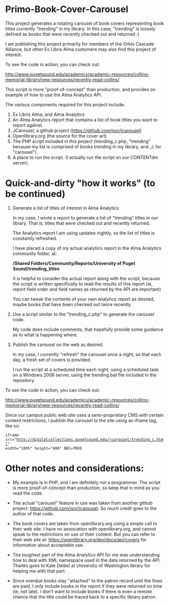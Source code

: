 Primo-Book-Cover-Carousel
=========================

This project generates a rotating carousel of book covers representing book titles currently "trending" in my library. In this case, "trending" is loosely defined as books that were recently checked out and returned :)

I am publishing this project primarily for members of the Orbis Cascade Alliance, but other Ex Libris Alma customers may also find this project of interest.

To see the code in action, you can check out:

http://www.pugetsound.edu/academics/academic-resources/collins-memorial-library/new-resources/recently-read-collins/

This script is more "proof-of-concept" than production, and provides an example of how to use the Alma Analytics API.

The various components required for this project include:

1. Ex Libris Alma, and Alma Analytics
2. An Alma Analytics report that contains a list of book titles you want to report against.
3. JCarousel, a github project (https://github.com/jsor/jcarousel)
4. Openlibrary.org (the source for the cover art)
5. The PHP script included in this project (trending_c.php, "trending" because my list is comprised of books trending in my library, and _c for "carousel").
6. A place to run the script. (I actually run the script on our CONTENTdm server).


Quick-and-dirty "how it works" (to be continued)
==============================

1. Generate a list of titles of interest in Alma Analytics

	In my case, I wrote a report to generate a list of "trending" titles in our library. That is, titles that were checked out and recently returned.
	
	The Analytics report I am using updates nightly, so the list of titles is constantly refreshed.
	
	I have placed a copy of my actual analytics report in the Alma Analytics community folder, at:
	
	<b>/Shared Folders/Community/Reports/University of Puget Sound/trending_titles</b>
	
	It is helpful to consider the actual report along with the script, because the script is written specifically to read the results of this report (ie, report field order and field names as returned by the API are important)
	
	You can tweak the contents of your own analytics report as desired, maybe books that have been checked out twice recently. 

2. Use a script similar to the "trending_c.php" to generate the carousel code.

	My code does include comments, that hopefully provide some guidance as to what is happening where.

3. Publish the carousel on the web as desired.

	In my case, I currently "refresh" the carousel once a night, so that each day, a fresh set of covers is provided.
	
	I run the script at a scheduled time each night, using a scheduled task on a Windows 2008 server, using the trending.bat file included in the repository.

To see the code in action, you can check out:

http://www.pugetsound.edu/academics/academic-resources/collins-memorial-library/new-resources/recently-read-collins/

Since our campus public web site uses a semi-proprietary CMS with certain content restrictions, I publish the carousel to the site using an iframe tag, like so:

<code>iframe src="http://digitalcollections.pugetsound.edu/jcarousel/trending_c.html" width="100%" height="400" NDC=TRUE</code>


Other notes and considerations:
==============================

- My example is in PHP, and I am definitely not a programmer. The script is more proof-of-concept than production, so keep that in mind as you read the code.

- The actual "carousel" feature in use was taken from another github project: https://github.com/jsor/jcarousel. So much credit goes to the author of that code.

- The book covers are taken from openlibrary.org using a simple call to their web site. I have no association with openlibrary.org, and  cannot speak to the restrictions on use of their content. But you can refer to their web site at: https://openlibrary.org/dev/docs/api/covers for information about acceptable use.

- The toughest part of the Alma Analytics API for me was understanding how to deal with XML namespace used in the data returned by the API. Thanks goes to Kate Deibel at University of Washington library for helping me with that part.

- Since overdue books stay "attached" to the patron record until the fines are paid, I only include books in the report if they were returned on time (ie, not late). I don't want to include books if there is even a remote chance that the title could be traced back to a specific library patron.
